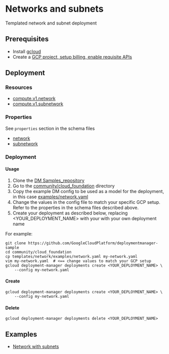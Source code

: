 # Networks and subnets

Templated network and subnet deployment

## Prerequisites

- Install [gcloud](https://cloud.google.com/sdk)
- Create a [GCP project, setup billing, enable requisite APIs](../project/README.md)


## Deployment

### Resources

- [compute.v1.network](https://cloud.google.com/compute/docs/reference/latest/networks)
- [compute.v1.subnetwork](https://cloud.google.com/compute/docs/reference/latest/subnetworks)


### Properties

See `properties` section in the schema files

-  [network](network.py.schema)
-  [subnetwork](subnetwork.py.schema)


### Deployment

#### Usage

1. Clone the [DM Samples_repository](https://github.com/GoogleCloudPlatform/deploymentmanager-sample)
2. Go to the [community/cloud_foundation](community/cloud_foundation) directory
3. Copy the example DM config to be used as a model for the deployment, in this case [examples/network.yaml](examples/network.yaml)
4. Change the values in the config file to match your specific GCP setup.
   Refer to the properties in the schema files described above.
5. Create your deployment as described below, replacing <YOUR_DEPLOYMENT_NAME>
   with your with your own deployment name


For example:

```
git clone https://github.com/GoogleCloudPlatform/deploymentmanager-sample
cd community/cloud_foundation
cp templates/network/examples/network.yaml my-network.yaml
vim my-network.yaml  # <== change values to match your GCP setup
gcloud deployment-manager deployments create <YOUR_DEPLOYMENT_NAME> \
    --config my-network.yaml
```

#### Create

```
gcloud deployment-manager deployments create <YOUR_DEPLOYMENT_NAME> \
    --config my-network.yaml
```


#### Delete

```
gcloud deployment-manager deployments delete <YOUR_DEPLOYMENT_NAME>
```


## Examples

- [Network with subnets](examples/network.yaml)
